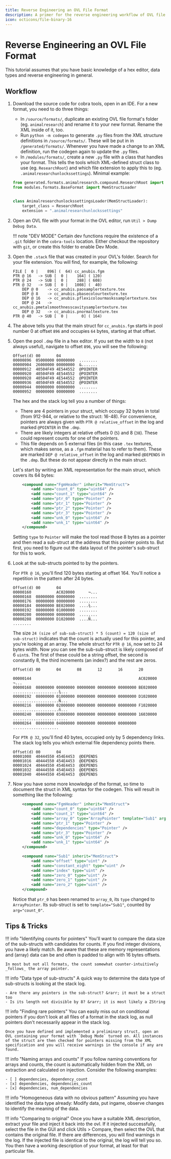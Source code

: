 ```yaml
---
title: Reverse Engineering an OVL File Format
description: A primer for the reverse engineering workflow of OVL file formats
icon: octicons/file-binary-16
---
```


# Reverse Engineering an OVL File Format

This tutorial assumes that you have basic knowledge of a hex editor, data types and reverse engineering in general.

## Workflow

1. Download the source code for cobra tools, open in an IDE. For a new format, you need to do three things:
    * In `/source/formats/`, duplicate an existing OVL file format's folder (eg. `animalresearch`) and rename it to your new format. Rename the XML inside of it, too.
    * Run `python -m codegen` to generate `.py` files from the XML structure definitions in `/source/formats/`. These will be put in in `/generated/formats/`. Whenever you have made a change to an XML definition, run the codegen again to update the `.py` files.
    * In `/modules/formats/`, create a new `.py` file with a class that handles your format. This tells the tools which XML-defined struct class to use (eg. `ResearchRoot`) and which file extension to apply this to (eg. `.animalresearchunlockssettings`). Minimal example:
    ```python
    from generated.formats.animalresearch.compound.ResearchRoot import ResearchRoot
    from modules.formats.BaseFormat import MemStructLoader


    class AnimalresearchunlockssettingsLoader(MemStructLoader):
        target_class = ResearchRoot
        extension = ".animalresearchunlockssettings"
    ```

2. Open an OVL file with your format in the OVL editor, run `Util > Dump Debug Data`.

    !!! note "DEV MODE"
        Certain dev functions require the existence of a `.git` folder in the `cobra-tools` location. Either checkout the repository with `git`, or create this folder to enable Dev Mode.

3. Open the `.stack` file that was created in your OVL's folder. Search for your file extension. You will find, for example, the following:

    ```
    FILE [  0 |    896] (  64) cc_anubis.fgm
    PTR @ 16   -> SUB [  0 |    164] ( 120)
    PTR @ 24   -> SUB [  0 |    288] ( 608)
    PTR @ 32   -> SUB [  0 |   1008] (  40)
        DEP @ 0    -> cc_anubis.paosamplertexture.tex
        DEP @ 8    -> cc_anubis.pbasecolourtexture.tex
        DEP @ 16   -> cc_anubis.pflexicolourmaskssamplertexture.tex
        DEP @ 24   -> cc_anubis.pmetalsmoothnesscavitysamplertexture.tex
        DEP @ 32   -> cc_anubis.pnormaltexture.tex
    PTR @ 40   -> SUB [  0 |      0] ( 164)
    ```

4. The above tells you that the main struct for `cc_anubis.fgm` starts in pool number 0 at offset `896` and occupies `64` bytes, starting at that offset.

5. Open the pool `.dmp` file in a hex editor. If you set the width to `8` (not always useful), navigate to offset `896`, you will see the following:

    ```
    Offset(d) 00       04
    00000896  05000000 00000000  ........
    00000904  26000000 00000000  &.......
    00000912  40504F49 4E544552  @POINTER
    00000920  40504F49 4E544552  @POINTER
    00000928  40504F49 4E544552  @POINTER
    00000936  40504F49 4E544552  @POINTER
    00000944  00000000 00000000  ........
    00000952  00000000 00000000  ........
    ```

    The hex and the stack log tell you a number of things:

    * There are 4 pointers in your struct, which occupy 32 bytes in total (from 912-944, or relative to the struct: 16-48). For convenience, pointers are always given with `PTR @ relative_offset` in the log and marked `@POINTER` in the `.dmp`.
    * There are likely integers at relative offsets 0 (`5`) and 8 (`38`). These could represent counts for one of the pointers.
    * This file depends on 5 external files (in this case `.tex` textures, which makes sense, as a `.fgm` material has to refer to them). These are marked `DEP @ relative_offset` in the log and marked `@DEPENDS` in the `.dmp`. But these do not appear directly in the main struct.

    Let's start by writing an XML representation for the main struct, which covers its 64 bytes:
    ```xml
        <compound name="FgmHeader" inherit="MemStruct">
            <add name="count_0" type="uint64" />
            <add name="count_1" type="uint64" />
            <add name="ptr_0" type="Pointer" />
            <add name="ptr_1" type="Pointer" />
            <add name="ptr_2" type="Pointer" />
            <add name="ptr_3" type="Pointer" />
            <add name="unk_0" type="uint64" />
            <add name="unk_1" type="uint64" />
        </compound>
    ```
    Setting `type` to `Pointer` will make the tool read those 8 bytes as a pointer and then read a sub-struct at the address that this pointer points to. But first, you need to figure out the data layout of the pointer's sub-struct for this to work.

6. Look at the sub-structs pointed to by the pointers.

    For `PTR @ 16`, you'll find 120 bytes starting at offset 164. You'll notice a repetition in the pattern after 24 bytes.
    ```
    Offset(d) 00       04
    00000160           AC020000      ¬...
    00000168  08000000 00000000  ........
    00000176  00000000 00000000  ........
    00000184  00000000 BE020000  ....¾...
    00000192  08000000 01000000  ........
    00000200  00000000 00000000  ........
    00000208  00000000 D1020000  ....Ñ...
    ........
    ```
    The size `24 (size of sub-sub-struct) * 5 (count) = 120 (size of sub-struct)` indicates that the count is actually used for this pointer, and you're looking at an array. The whole struct for `PTR @ 16`, now set to 24 bytes width. Now you can see the sub-sub-struct is likely composed of 6 `uint`s. The first of these could be a string offset, the second is constantly 8, the third increments (an index?) and the rest are zeros.

    ```
    Offset(d) 00       04       08       12       16       20

    00000144                                               AC020000                      ¬...
    00000168  08000000 00000000 00000000 00000000 00000000 BE020000  ....................¾...
    00000192  08000000 01000000 00000000 00000000 00000000 D1020000  ....................Ñ...
    00000216  08000000 02000000 00000000 00000000 00000000 F1020000  ....................ñ...
    00000240  08000000 03000000 00000000 00000000 00000000 16030000  ........................
    00000264  08000000 04000000 00000000 00000000 00000000           ....................

    ```

    For `PTR @ 32`, you'll find 40 bytes, occupied only by 5 dependency links. The stack log tells you which external file dependency points there.
    ```
    Offset(d) 00       04
    00001008  40444550 454E4453  @DEPENDS
    00001016  40444550 454E4453  @DEPENDS
    00001024  40444550 454E4453  @DEPENDS
    00001032  40444550 454E4453  @DEPENDS
    00001040  40444550 454E4453  @DEPENDS
    ```

7. Now you have some more knowledge of the format, so time to document the struct in XML syntax for the codegen. This will result in something like the following:

    ```xml
        <compound name="FgmHeader" inherit="MemStruct">
            <add name="count_0" type="uint64" />
            <add name="count_1" type="uint64" />
            <add name="array_0" type="ArrayPointer" template="Sub1" arg="count_0"/>
            <add name="ptr_1" type="Pointer" />
            <add name="dependencies" type="Pointer" />
            <add name="ptr_3" type="Pointer" />
            <add name="unk_0" type="uint64" />
            <add name="unk_1" type="uint64" />
        </compound>

        <compound name="Sub1" inherit="MemStruct">
            <add name="offset" type="uint" />
            <add name="constant_eight" type="uint" />
            <add name="index" type="uint" />
            <add name="zero_0" type="uint" />
            <add name="zero_1" type="uint" />
            <add name="zero_2" type="uint" />
        </compound>
    ```
    Notice that `ptr_0` has been renamed to `array_0`, its `type` changed to `ArrayPointer`. Its sub-struct is set to `template="Sub1"`, counted by `arg="count_0"`.


## Tips & Tricks

!!! info "Identifying counts for pointers"
    You'll want to compare the data size of the sub-structs with candidates for counts. If you find integer divisions, you have a likely match. Be aware that these are memory representations and (array) data can be and often is padded to align with 16 bytes offsets.

    In most but not all formats, the count somewhat counter-intuitively _follows_ the array pointer.

!!! info "Data type of sub-structs"
    A quick way to determine the data type of sub-structs is looking at the stack log.

    - Are there any pointers in the sub-struct? &rarr; it must be a struct too
    - Is its length not divisible by 8? &rarr; it is most likely a ZString

!!! info "Finding rare pointers"
    You can easily miss out on conditional pointers if you don't look at all files of a format in the stack log, as null pointers don't necessarily appear in the stack log.

    Once you have defined and implemented a preliminary struct, open an OVL containing your format with `Debug Mode` turned on. All instances of the struct are then checked for pointers missing from the XML specification and you will receive warnings in the console if any are found.

!!! info "Naming arrays and counts"
    If you follow naming conventions for arrays and counts, the count is automatically hidden from the XML on extraction and calculated on injection. Consider the following examples:
    
    - [ ] dependencies, dependency_count
    - [x] dependencies, dependencies_count
    - [x] dependencies, num_dependencies

!!! info "Homogeneous data with no obvious pattern"
    Assuming you have identified the data type already: Modify data, put ingame, observe changes to identify the meaning of the data.

!!! info "Comparing to original"
    Once you have a suitable XML description, extract your file and inject it back into the ovl. If it injected successfully, select the file in the GUI and click Utils > Compare, then select the OVL that contains the original file. If there are differences, you will find warnings in the log. If the injected file is identical to the original, the log will tell you so. You then have a working description of your format, at least for that particular file.
    
